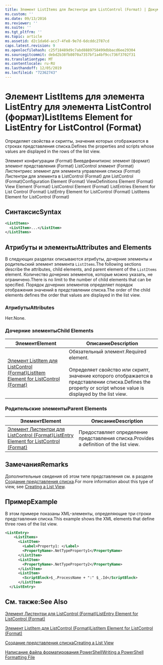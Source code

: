 ```yaml
---
title: Элемент ListItems для Листентри для ListControl (Format) | Документация Майкрософт
ms.custom: ''
ms.date: 09/13/2016
ms.reviewer: ''
ms.suite: ''
ms.tgt_pltfrm: ''
ms.topic: article
ms.assetid: d2c1da6d-acc7-4fe8-9e7d-6dcddc2787cd
caps.latest.revision: 9
ms.openlocfilehash: c25f18489d9c7abd8889758499dbbacd6ee29304
ms.sourcegitcommit: debd2b38fb8070a7357bf1a4bf9cc736f3702f31
ms.translationtype: MT
ms.contentlocale: ru-RU
ms.lasthandoff: 12/05/2019
ms.locfileid: "72362743"
---
```

# <a name="listitems-element-for-listentry-for-listcontrol-format"></a><span data-ttu-id="1b19c-102">Элемент ListItems для элемента ListEntry для элемента ListControl (формат)</span><span class="sxs-lookup"><span data-stu-id="1b19c-102">ListItems Element for ListEntry for ListControl (Format)</span></span>

<span data-ttu-id="1b19c-103">Определяет свойства и скрипты, значения которых отображаются в строках представления списка.</span><span class="sxs-lookup"><span data-stu-id="1b19c-103">Defines the properties and scripts whose values are displayed in the rows of the list view.</span></span>

<span data-ttu-id="1b19c-104">Элемент конфигурации (Format) Виевдефинитионс элемент (формат) элемент представления (Format) ListControl элемент (Format) Листентриес элемент для элемента управления списка (Format) Листентри для элемента в ListControl (Format) для ListControl (Format)</span><span class="sxs-lookup"><span data-stu-id="1b19c-104">Configuration Element (Format) ViewDefinitions Element (Format) View Element (Format) ListControl Element (Format) ListEntries Element for List Control (Format) ListEntry Element for ListControl (Format) ListItems Element for ListControl (Format)</span></span>

## <a name="syntax"></a><span data-ttu-id="1b19c-105">Синтаксис</span><span class="sxs-lookup"><span data-stu-id="1b19c-105">Syntax</span></span>

```xml
<ListItems>
  <ListItem>...</ListItem>
</ListItems>
```

## <a name="attributes-and-elements"></a><span data-ttu-id="1b19c-106">Атрибуты и элементы</span><span class="sxs-lookup"><span data-stu-id="1b19c-106">Attributes and Elements</span></span>

<span data-ttu-id="1b19c-107">В следующих разделах описываются атрибуты, дочерние элементы и родительский элемент элемента `ListItems`.</span><span class="sxs-lookup"><span data-stu-id="1b19c-107">The following sections describe the attributes, child elements, and parent element of the `ListItems` element.</span></span> <span data-ttu-id="1b19c-108">Количество дочерних элементов, которые можно указать, не ограничено.</span><span class="sxs-lookup"><span data-stu-id="1b19c-108">There is no limit to the number of child elements that can be specified.</span></span> <span data-ttu-id="1b19c-109">Порядок дочерних элементов определяет порядок отображения значений в представлении списка.</span><span class="sxs-lookup"><span data-stu-id="1b19c-109">The order of the child elements defines the order that values are displayed in the list view.</span></span>

### <a name="attributes"></a><span data-ttu-id="1b19c-110">Атрибуты</span><span class="sxs-lookup"><span data-stu-id="1b19c-110">Attributes</span></span>

<span data-ttu-id="1b19c-111">Нет.</span><span class="sxs-lookup"><span data-stu-id="1b19c-111">None.</span></span>

### <a name="child-elements"></a><span data-ttu-id="1b19c-112">Дочерние элементы</span><span class="sxs-lookup"><span data-stu-id="1b19c-112">Child Elements</span></span>

|<span data-ttu-id="1b19c-113">Элемент</span><span class="sxs-lookup"><span data-stu-id="1b19c-113">Element</span></span>|<span data-ttu-id="1b19c-114">Описание</span><span class="sxs-lookup"><span data-stu-id="1b19c-114">Description</span></span>|
|-------------|-----------------|
|[<span data-ttu-id="1b19c-115">Элемент ListItem для ListControl (Format)</span><span class="sxs-lookup"><span data-stu-id="1b19c-115">ListItem Element for ListControl (Format)</span></span>](./listitem-element-for-listitems-for-listcontrol-format.md)|<span data-ttu-id="1b19c-116">Обязательный элемент.</span><span class="sxs-lookup"><span data-stu-id="1b19c-116">Required element.</span></span><br /><br /> <span data-ttu-id="1b19c-117">Определяет свойство или скрипт, значение которого отображается в представлении списка.</span><span class="sxs-lookup"><span data-stu-id="1b19c-117">Defines the property or script whose value is displayed by the list view.</span></span>|

### <a name="parent-elements"></a><span data-ttu-id="1b19c-118">Родительские элементы</span><span class="sxs-lookup"><span data-stu-id="1b19c-118">Parent Elements</span></span>

|<span data-ttu-id="1b19c-119">Элемент</span><span class="sxs-lookup"><span data-stu-id="1b19c-119">Element</span></span>|<span data-ttu-id="1b19c-120">Описание</span><span class="sxs-lookup"><span data-stu-id="1b19c-120">Description</span></span>|
|-------------|-----------------|
|[<span data-ttu-id="1b19c-121">Элемент Листентри для ListControl (Format)</span><span class="sxs-lookup"><span data-stu-id="1b19c-121">ListEntry Element for ListControl (Format)</span></span>](./listentry-element-for-listcontrol-format.md)|<span data-ttu-id="1b19c-122">Предоставляет определение представления списка.</span><span class="sxs-lookup"><span data-stu-id="1b19c-122">Provides a definition of the list view.</span></span>|

## <a name="remarks"></a><span data-ttu-id="1b19c-123">Замечания</span><span class="sxs-lookup"><span data-stu-id="1b19c-123">Remarks</span></span>

<span data-ttu-id="1b19c-124">Дополнительные сведения об этом типе представления см. в разделе [Создание представления списка](./creating-a-list-view.md).</span><span class="sxs-lookup"><span data-stu-id="1b19c-124">For more information about this type of view, see [Creating a List View](./creating-a-list-view.md).</span></span>

## <a name="example"></a><span data-ttu-id="1b19c-125">Пример</span><span class="sxs-lookup"><span data-stu-id="1b19c-125">Example</span></span>

<span data-ttu-id="1b19c-126">В этом примере показаны XML-элементы, определяющие три строки представления списка.</span><span class="sxs-lookup"><span data-stu-id="1b19c-126">This example shows the XML elements that define three rows of the list view.</span></span>

```xml
<ListEntry>
    <ListItems>
      <ListItem>
        <Label>Property1: </Label>
        <PropertyName>.NetTypeProperty1</PropertyName>
      </ListItem>
      <ListItem>
        <PropertyName>.NetTypeProperty2</PropertyName>
      </ListItem>
      <ListItem>
        <ScriptBlock>$_.ProcessName + ":" $_.Id</ScriptBlock>
      </ListItem>
  </ListEntry>
```

## <a name="see-also"></a><span data-ttu-id="1b19c-127">См. также:</span><span class="sxs-lookup"><span data-stu-id="1b19c-127">See Also</span></span>

[<span data-ttu-id="1b19c-128">Элемент Листентри для ListControl (Format)</span><span class="sxs-lookup"><span data-stu-id="1b19c-128">ListEntry Element for ListControl (Format)</span></span>](./listentry-element-for-listcontrol-format.md)

[<span data-ttu-id="1b19c-129">Элемент ListItem для ListControl (Format)</span><span class="sxs-lookup"><span data-stu-id="1b19c-129">ListItem Element for ListControl (Format)</span></span>](./listitem-element-for-listitems-for-listcontrol-format.md)

[<span data-ttu-id="1b19c-130">Создание представления списка</span><span class="sxs-lookup"><span data-stu-id="1b19c-130">Creating a List View</span></span>](./creating-a-list-view.md)

[<span data-ttu-id="1b19c-131">Написание файла форматирования PowerShell</span><span class="sxs-lookup"><span data-stu-id="1b19c-131">Writing a PowerShell Formatting File</span></span>](./writing-a-powershell-formatting-file.md)
